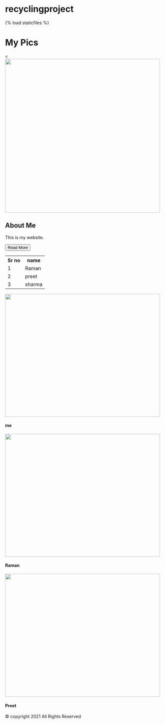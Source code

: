 # recyclingproject
{% load staticfiles %}

<html>
<head>
<title>first html page</title>
<link href="{% static 'bootstrap/css/bootstrap.min.css' %}" type="text/css" rel="stylesheet" />
<link href="{% static 'bootstrap/css/bootstrap-grid.min.css' %}" type="text/css" rel="stylesheet" />
<link href="{% static 'bootstrap/css/bootstrap-reboot.min.css' %}" type="text/css" rel="stylesheet" />
<style>
</style>
<link href="{% static 'style.css' %}" type="text/css" rel="stylesheet" />
</head>
<body>

<div class="container">

<div class="row p-2 bg-primary">
<div class="col-md-12">
<h1 class="text-center display-3">My Pics</h1>
</div>
</div>

<div class="row p-2f bg-info">
< 
<img src="{% static 'image/sharma.jpg' %}" height="500" width="100%" />
</div>
<div class="col-md-6">
<h2 class="text-warning">About Me</h2>
<p>This is my website.</p>
<button class="btn btn-success">Read More</button>

<table class="table table-bordered table-striped">
<tr class="bg-dark text-light">
<th>Sr no</th>
<th> name </th>
</tr>
<tr>
<td>1</td>
<td>Raman</td>
</tr>
<tr>
<td>2</td>
<td>preet</td>
</tr>
<tr>
<td>3</td>
<td>sharma</td>
</tr>
</table>

</div>
</div>

<div class="row p-4 bg-warning" id="product">

<div class="col-md-4">
<img src="{% static 'image/pic.jpg' %}" height="400" width="100%" />
<h4>me</h4>
</div>
<div class="col-md-4">
<img src="{% static 'image/pic2.jpg' %}" height="400" width="100%" />
<h4>Raman</h4>
</div>
<div class="col-md-4">
<img src="{% static 'image/pic3.jpg' %}" height="400" width="100%" />
<h4>Preet</h4>
</div>
</div>

<div class="row bg-info">
<div class="col-mid-7">
<p>&copy; copyright 2021 All Rights Reserved</p>
</div>
<div class="col-md-5">

</body>
</html>
</html>
